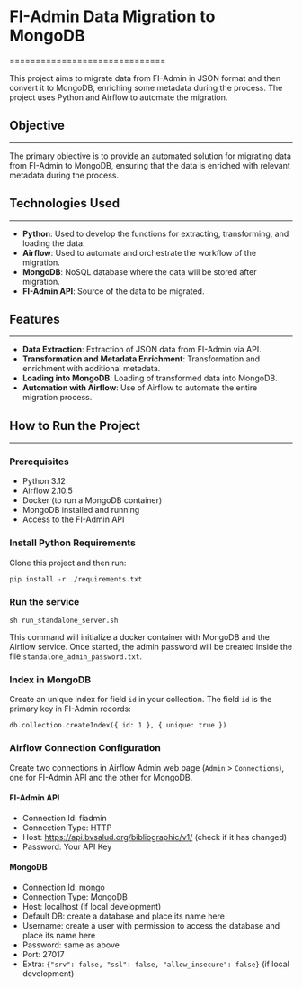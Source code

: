 # FI-Admin Data Migration to MongoDB
==============================

This project aims to migrate data from FI-Admin in JSON format and then convert it to MongoDB, enriching some metadata during the process. The project uses Python and Airflow to automate the migration.

## Objective
-----------

The primary objective is to provide an automated solution for migrating data from FI-Admin to MongoDB, ensuring that the data is enriched with relevant metadata during the process.

## Technologies Used
-------------------------

- **Python**: Used to develop the functions for extracting, transforming, and loading the data.
- **Airflow**: Used to automate and orchestrate the workflow of the migration.
- **MongoDB**: NoSQL database where the data will be stored after migration.
- **FI-Admin API**: Source of the data to be migrated.

## Features
------------

- **Data Extraction**: Extraction of JSON data from FI-Admin via API.
- **Transformation and Metadata Enrichment**: Transformation and enrichment with additional metadata.
- **Loading into MongoDB**: Loading of transformed data into MongoDB.
- **Automation with Airflow**: Use of Airflow to automate the entire migration process.

## How to Run the Project
-------------------------

### Prerequisites

- Python 3.12
- Airflow 2.10.5
- Docker (to run a MongoDB container)
- MongoDB installed and running
- Access to the FI-Admin API

### Install Python Requirements

Clone this project and then run:

```pip install -r ./requirements.txt```

### Run the service

```sh run_standalone_server.sh```

This command will initialize a docker container with MongoDB and the Airflow service. Once started, the admin password will be created inside the file `standalone_admin_password.txt`.

### Index in MongoDB

Create an unique index for field `id` in your collection. The field `id` is the primary key in FI-Admin records:
```
db.collection.createIndex({ id: 1 }, { unique: true })
```

### Airflow Connection Configuration

Create two connections in Airflow Admin web page (`Admin` > `Connections`), one for FI-Admin API and the other for MongoDB.

#### FI-Admin API
- Connection Id: fiadmin
- Connection Type: HTTP
- Host: https://api.bvsalud.org/bibliographic/v1/ (check if it has changed)
- Password: Your API Key

#### MongoDB
- Connection Id: mongo
- Connection Type: MongoDB
- Host: localhost (if local development)
- Default DB: create a database and place its name here
- Username: create a user with permission to access the database and place its name here
- Password: same as above
- Port: 27017
- Extra: ```{"srv": false, "ssl": false, "allow_insecure": false}``` (if local development)